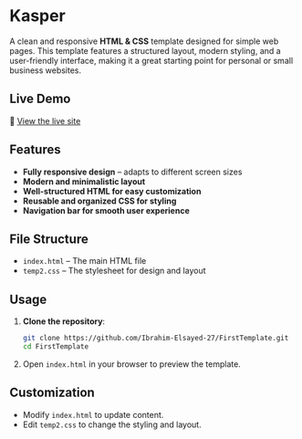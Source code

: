 
# Kasper  

A clean and responsive **HTML & CSS** template designed for simple web pages. This template features a structured layout, modern styling, and a user-friendly interface, making it a great starting point for personal or small business websites.  

## Live Demo  
🔗 [View the live site](https://ibrahim-elsayed-27.github.io/FirstTemplate/)  

## Features  
- **Fully responsive design** – adapts to different screen sizes  
- **Modern and minimalistic layout**  
- **Well-structured HTML for easy customization**  
- **Reusable and organized CSS for styling**  
- **Navigation bar for smooth user experience**  

## File Structure  
- `index.html` – The main HTML file  
- `temp2.css` – The stylesheet for design and layout  

## Usage  
1. **Clone the repository**:  
   ```bash
   git clone https://github.com/Ibrahim-Elsayed-27/FirstTemplate.git
   cd FirstTemplate
   ```
2. Open `index.html` in your browser to preview the template.  

## Customization  
- Modify `index.html` to update content.  
- Edit `temp2.css` to change the styling and layout.  

